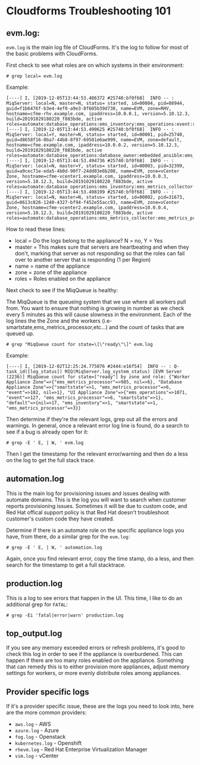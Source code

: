 # Cloudforms Troubleshooting 101

## evm.log:

`evm.log` is the main log file of CloudForms.  It's the log to follow for most of the basic problems with CloudForms.

First check to see what roles are on which systems in their environment:

`# grep local= evm.log`

Example:
```
[----] I, [2019-12-05T13:44:53.486372 #25740:bf0f68]  INFO -- : MiqServer: local=N, master=N, status= started, id=00004, pid=08944, guid=f1b6476f-b3e4-4ef0-a9e3-8f605b39d738, name=EVM, zone=RHV, hostname=cfme-rhv.example.com, ipaddress=10.0.0.1, version=5.10.12.3, build=20191029180220_f883bde, active roles=automate:database_operations:ems_inventory:ems_operations:event:reporting:smartstate:user_interface:web_services:websocket
[----] I, [2019-12-05T13:44:53.490625 #25740:bf0f68]  INFO -- : MiqServer: local=Y, master=N, status= started, id=00001, pid=25740, guid=d8658f16-0ba7-44b8-8f97-69501e6ae999, name=EVM, zone=default, hostname=cfme.example.com, ipaddress=10.0.0.2, version=5.10.12.3, build=20191029180220_f883bde, active roles=automate:database_operations:database_owner:embedded_ansible:ems_inventory:ems_operations:event:notifier:reporting:user_interface:web_services:websocket
[----] I, [2019-12-05T13:44:53.494736 #25740:bf0f68]  INFO -- : MiqServer: local=N, master=Y, status= started, id=00003, pid=32399, guid=a9cec71e-eda5-4b0d-90f7-24dd03e6b208, name=EVM, zone=vCenter Zone, hostname=cfme-vcenter1.example.com, ipaddress=10.0.0.3, version=5.10.12.3, build=20191029180220_f883bde, active roles=automate:database_operations:ems_inventory:ems_metrics_collector:ems_metrics_coordinator:ems_metrics_processor:ems_operations:event:reporting:scheduler:smartproxy:smartstate:web_services:websocket
[----] I, [2019-12-05T13:44:53.498199 #25740:bf0f68]  INFO -- : MiqServer: local=N, master=N, status= started, id=00002, pid=31673, guid=0613c826-1240-4327-bf94-f452e55acc93, name=EVM, zone=vCenter Zone, hostname=cfme-vcenter2.example.com, ipaddress=10.0.0.4, version=5.10.12.3, build=20191029180220_f883bde, active roles=automate:database_operations:ems_metrics_collector:ems_metrics_processor:ems_operations:reporting:smartproxy:smartstate:web_services:websocket
```

How to read these lines:

- local = Do the logs belong to the appliance?  N = no, Y = Yes
- master = This makes sure that servers are heartbeating and when they don't, marking that server as not responding so that the roles can fail over to another server that is responding (1 per Region)
- name = name of the appliance
- zone = zone of the appliance
- roles = Roles enabled on the appliance

Next check to see if the MiqQueue is healthy:

The MiqQueue is the queueing system that we use where all workers pull from. You want to ensure that nothing is growing in number as we check every 5 minutes as this will cause slowness in the environment. Each of the log lines the the Zone and the workers (i.e- smartstate,ems_metrics_processor,etc...) and the count of tasks that are queued up.  

`# grep "MiqQueue count for state=\[\"ready\"\]" evm.log`

Example:
```
[----] I, [2019-12-02T12:25:24.775076 #2444:e16f54]  INFO -- : Q-task_id([log_status]) MIQ(MiqServer.log_system_status) [EVM Server (2236)] MiqQueue count for state=["ready"] by zone and role: {"Worker Appliance Zone"=>{"ems_metrics_processor"=>985, nil=>6}, "Database Appliance Zone"=>{"smartstate"=>1, "ems_metrics_processor"=>6, "event"=>182, nil=>1}, "UI Appliance Zone"=>{"ems_operations"=>1071, "event"=>127, "ems_metrics_processor"=>6, "smartstate"=>1}, "default"=>{nil=>17, "ems_inventory"=>1, "smartstate"=>1, "ems_metrics_processor"=>3}}
```

Then determine if they're the relevant logs, grep out all the errors and warnings.  In general, once a relevant error log line is found, do a search to see if a bug is already open for it:

`# grep -E ' E, | W, ' evm.log`

Then I get the timestamp for the relevant error/warning and then do a less on the log to get the full stack trace.

## automation.log

This is the main log for provisioning issues and issues dealing with automate domains.  This is the log you will want to search when customer reports provisioning issues.  Sometimes it will be due to custom code, and Red Hat offical support policy is that Red Hat doesn't troubleshoot customer's custom code they have created.

Determine if there is an automate role on the specific appliance logs you have, from there, do a similar grep for the `evm.log`:

`# grep -E ' E, | W, ' automation.log`

Again, once you find relevant error, copy the time stamp, do a less, and then search for the timestamp to get a full stacktrace.

## production.log

This is a log to see errors that happen in the UI.  This time, I like to do an additional grep for `FATAL`:

`# grep -Ei 'fatal|error|warn' production.log`


## top_output.log

If you see any memory exceeded errors or refresh problems, it's good to check this log in order to see if the appliance is overburdened.  This can happen if there are too many roles enabled on the appliance.
Something that can remedy this is to either provision more appliances, adjust memory settings for workers, or more evenly distribute roles among appliances.


## Provider specific logs

If it's a provider specific issue, these are the logs you need to look into, here are the more common providers:

- `aws.log` - AWS
- `azure.log` - Azure
- `fog.log` - Openstack
- `kubernetes.log` - Openshift
- `rhevm.log` - Red Hat Enterprise Virtualization Manager
- `vim.log` - vCenter
